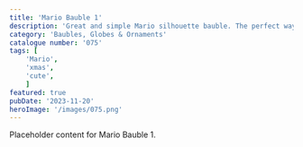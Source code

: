 ```yaml
---
title: 'Mario Bauble 1'
description: 'Great and simple Mario silhouette bauble. The perfect way to glam up your xmas tree.'
category: 'Baubles, Globes & Ornaments'
catalogue number: '075'
tags: [
    'Mario', 
    'xmas',
    'cute', 
    ]
featured: true
pubDate: '2023-11-20'
heroImage: '/images/075.png'
---
```


Placeholder content for Mario Bauble 1.